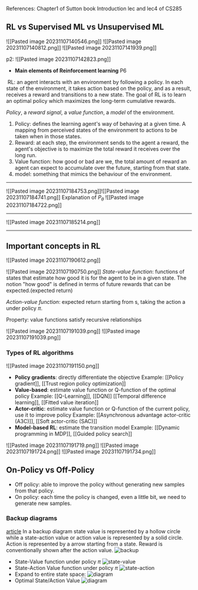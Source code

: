 References: 
Chapter1 of Sutton book
Introduction lec and lec4 of CS285

## **RL vs Supervised ML vs Unsupervised ML**

![[Pasted image 20231107140546.png]]
![[Pasted image 20231107140812.png]]
![[Pasted image 20231107141939.png]]

p2:
![[Pasted image 20231107142823.png]]

- **Main elements of Reinforcement learning** P6

 RL: an agent interacts with an environment by following a policy. In each state of the environment, it takes action based on the policy, and as a result, receives a reward and transitions to a new state. The goal of RL is to learn an optimal policy which maximizes the long-term cumulative rewards.

*Policy*, a *reward signal*, a *value function*, a *model* of the environment.
1. Policy: defines the learning agent's way of behaving at a given time. A mapping from perceived states of the environment to actions to be taken when in those states.
2. Reward: at each step, the environment sends to the agent a reward, the agent's objective is to maximize the total reward it receives over the long run.
3. Value function: how good or bad are we, the total amount of reward an agent can expect to accumulate over the future, starting from that state.
4. model: something that mimics the behaviour of the environment.

-------------------------------------------------------------
![[Pasted image 20231107184753.png]]![[Pasted image 20231107184741.png]]
Explanation of $P_{\theta}$
![[Pasted image 20231107184722.png]]


-------------------------------------------------------------
![[Pasted image 20231107185214.png]]

---------------------------------
## Important concepts in RL
![[Pasted image 20231107190612.png]]

![[Pasted image 20231107190750.png]]
*State-value function*: functions of states that estimate how good it is for the agent to be in a given state. The notion "how good" is defined in terms of future rewards that can be expected.(expected return)

*Action-value function*: expected return starting from s, taking the action a under policy $\pi$.

Property: value functions satisfy recursive relationships


![[Pasted image 20231107191039.png]]
![[Pasted image 20231107191039.png]]

### Types of RL algorithms
![[Pasted image 20231107191150.png]]
- **Policy gradients**: directly differentiate the objective
Example: [[Policy gradient]], [[Trust region policy optimization]]
- **Value-based**: estimate value function or Q-function of the optimal policy
Example: [[Q-Learning]], [[DQN]] [[Temporal difference learning]], [[Fitted value iteration]]
- **Actor-critic**: estimate value function or Q-function of the current policy, use it to improve policy
Example: [[Asynchronous advantage actor-critic (A3C)]], [[Soft actor-critic (SAC)]]
- **Model-based RL**: estimate the transition model
Example: [[Dynamic programming in MDP]], [[Guided policy search]]

![[Pasted image 20231107191719.png]]
	![[Pasted image 20231107191724.png]]
	![[Pasted image 20231107191734.png]]
## On-Policy vs Off-Policy
- Off policy: able to improve the policy without generating new samples from that policy.
- On policy: each time the policy is changed, even a little bit, we need to generate new samples.


### Backup diagrams
[article](https://towardsdatascience.com/all-about-backup-diagram-fefb25aaf804#:~:text=Diagram%20that%20explains%20Reinforcement%20Learning%20Algorithms&text=In%20a%20backup%20diagram%20state,shown%20after%20the%20action%20value.)
In a backup diagram state value is represented by a hollow circle while a state-action value or action value is represented by a solid circle. Action is represented by a arrow starting from a state. Reward is conventionally shown after the action value.
![backup](https://miro.medium.com/v2/resize:fit:1100/format:webp/0*8ey1DgP4IDXyoqKQ.png)
- State-Value function under policy $\pi$
![state-value](https://miro.medium.com/v2/resize:fit:1100/format:webp/0*r0lQMY-ateUvUV9p.png)
- State-Action Value function under policy $\pi$
![state-action](https://miro.medium.com/v2/resize:fit:1100/format:webp/0*tPOQ54cl3ANz-jsv.png)
- Expand to entire state space:
![diagram](https://miro.medium.com/v2/resize:fit:1100/format:webp/0*iVkEz0D0s1-Ks8nw.png)
- Optimal State/Action Value
![diagram](https://miro.medium.com/v2/resize:fit:1100/format:webp/0*6UMWl8MxHQ071yxF.png)
